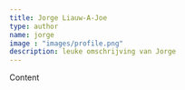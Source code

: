 ```yaml
---
title: Jorge Liauw-A-Joe
type: author
name: jorge
image : "images/profile.png"
description: leuke omschrijving van Jorge
---
```


Content